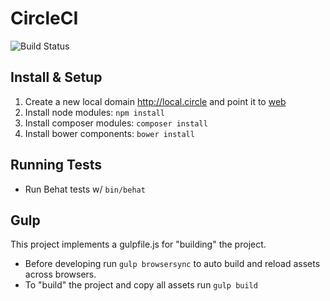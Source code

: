 CircleCI
========

![Build Status](https://circleci.com/gh/newism/circleci.svg?style=shield&circle-token=ebfe085f0d4abcf3da52c57819950d6267181cf5)

Install & Setup
---------------

1. Create a new local domain http://local.circle and point it to [web](./web)
2. Install node modules: `npm install`
3. Install composer modules: `composer install`
4. Install bower components: `bower install`

Running Tests
-------------

* Run Behat tests w/ `bin/behat`

Gulp
----

This project implements a gulpfile.js for "building" the project.

* Before developing run `gulp browsersync` to auto build and reload assets across browsers.
* To "build" the project and copy all assets run `gulp build`